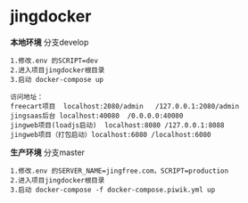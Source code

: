 # jingdocker

**本地环境**   分支develop

    1.修改.env 的SCRIPT=dev
    2.进入项目jingdocker根目录
    3.启动 docker-compose up

    访问地址：
    freecart项目  localhost:2080/admin   /127.0.0.1:2080/admin
    jingsaas后台 localhost:40080  /0.0.0.0:40080
    jingweb项目(loadjs启动)  localhost:8080 /127.0.0.1:8088
    jingweb项目（打包启动）localhost:6080 /localhost:6080
    

**生产环境**    分支master

    1.修改.env 的SERVER_NAME=jingfree.com，SCRIPT=production
    2.进入项目jingdocker根目录
    3.启动 docker-compose -f docker-compose.piwik.yml up